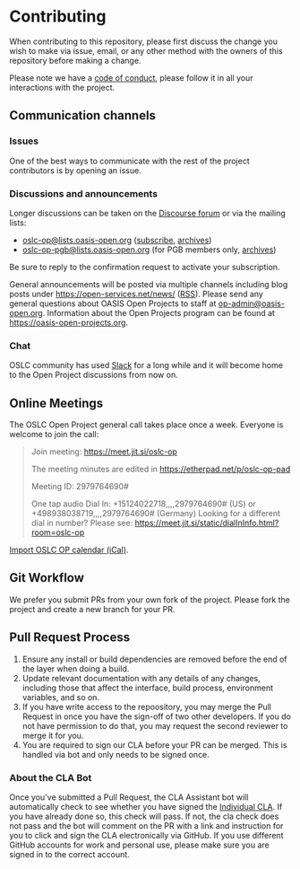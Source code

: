 # Contributing

When contributing to this repository, please first discuss the change you wish to make via issue, email, or any other method with the owners of this repository before making a change.

Please note we have a [code of conduct](/CODE_OF_CONDUCT.md), please follow it in all your interactions with the project.

## Communication channels

### Issues

One of the best ways to communicate with the rest of the project contributors is by opening an issue.

### Discussions and announcements

Longer discussions can be taken on the [Discourse forum](https://forum.open-services.net/c/oslc-op) or via the mailing lists:

- oslc-op@lists.oasis-open.org ([subscribe](mailto:oslc-op-subscribe@lists.oasis-open.org), [archives](http://lists.oasis-open.org/archives/oslc-op))
- oslc-op-pgb@lists.oasis-open.org (for PGB members only, [archives](http://lists.oasis-open.org/archives/oslc-op-pgb))

Be sure to reply to the confirmation request to activate your subscription.

General announcements will be posted via multiple channels including blog posts under https://open-services.net/news/ ([RSS](https://open-services.net/index.xml)). Please send any general questions about OASIS Open Projects to staff at op-admin@oasis-open.org. Information about the Open Projects program can be found at https://oasis-open-projects.org.

### Chat

OSLC community has used [Slack](https://oslc-op.slack.com) for a long while and it will become home to the Open Project discussions from now on.

## Online Meetings

The OSLC Open Project general call takes place once a week. Everyone is welcome to join the call:

> Join meeting: https://meet.jit.si/oslc-op
>
> The meeting minutes are edited in https://etherpad.net/p/oslc-op-pad
>
> Meeting ID: 2979764690#
>
> One tap audio Dial In: +15124022718,,,,2979764690# (US) or +498938038719,,,,2979764690# (Germany)
> Looking for a different dial in number? Please see: https://meet.jit.si/static/dialInInfo.html?room=oslc-op

[Import OSLC OP calendar (iCal)](https://calendar.google.com/calendar/ical/402ele94dt2vc494bg9a5a422s%40group.calendar.google.com/public/basic.ics).

## Git Workflow

We prefer you submit PRs from your own fork of the project. Please fork the project and create a new branch for your PR.

## Pull Request Process

1. Ensure any install or build dependencies are removed before the end of the layer when doing a
   build.
2. Update relevant documentation with any details of any changes, including those that affect the interface, build process, environment variables, and so on.
3. If you have write access to the repoository, you may merge the Pull Request in once you have the sign-off of two other developers. If you do not have permission to do that, you may request the second reviewer to merge it for you.
4. You are required to sign our CLA before your PR can be merged. This is handled via bot and only needs to be signed once.

### About the CLA Bot
Once you've submitted a Pull Request, the CLA Assistant bot will automatically check to see whether you have signed the [Individual CLA](https://github.com/oasis-open-projects/documentation/blob/master/policy/clas-and-special-covenant.md). If you have already done so, this check will pass. If not, the cla check does not pass and the bot will comment on the PR with a link and instruction for you to click and sign the CLA electronically via GitHub. If you use different GitHub accounts for work and personal use, please make sure you are signed in to the correct account.

